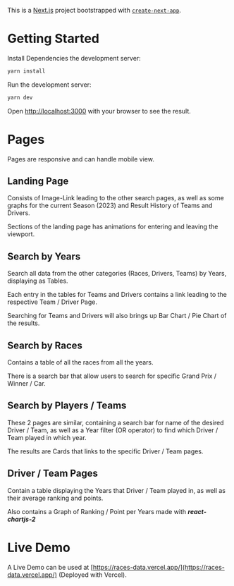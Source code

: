 This is a [Next.js](https://nextjs.org/) project bootstrapped with [`create-next-app`](https://github.com/vercel/next.js/tree/canary/packages/create-next-app).

# Getting Started
Install Dependencies the development server:

```bash
yarn install
```

Run the development server:

```bash
yarn dev
```

Open [http://localhost:3000](http://localhost:3000) with your browser to see the result.

# Pages
Pages are responsive and can handle mobile view.
## Landing Page
Consists of Image-Link leading to the other search pages, as well as some graphs for the current Season (2023) and Result History of Teams and Drivers.

Sections of the landing page has animations for entering and leaving the viewport.
## Search by Years
Search all data from the other categories (Races, Drivers, Teams) by Years, displaying as Tables.

Each entry in the tables for Teams and Drivers contains a link leading to the respective Team / Driver Page.

Searching for Teams and Drivers will also brings up Bar Chart / Pie Chart of the results.
## Search by Races
Contains a table of all the races from all the years. 

There is a search bar that allow users to search for specific Grand Prix / Winner / Car.
## Search by Players / Teams
These 2 pages are similar, containing a search bar for name of the desired Driver / Team, as well as a Year filter (OR operator) to find which Driver / Team played in which year.

The results are Cards that links to the specific Driver / Team pages.
## Driver / Team Pages
Contain a table displaying the Years that Driver / Team played in, as well as their average ranking and points.

Also contains a Graph of Ranking / Point per Years made with ***react-chartjs-2***

# Live Demo

A Live Demo can be used at [https://races-data.vercel.app/](https://races-data.vercel.app/) (Deployed with Vercel).
